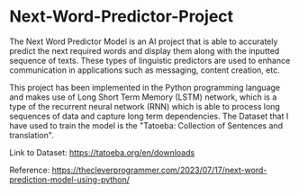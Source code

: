 # Next-Word-Predictor-Project
The Next Word Predictor Model is an AI project that is able to accurately predict the next required words and display them along with the inputted sequence of texts. These types of linguistic predictors are used to enhance communication in applications such as messaging, content creation, etc.

This project has been implemented in the Python programming language and makes use of Long Short Term Memory (LSTM) network, which is a type of the recurrent neural network (RNN) which is able to process long sequences of data and capture long term dependencies. The Dataset that I have used to train the model is the "Tatoeba: Collection of Sentences and translation".

Link to Dataset: https://tatoeba.org/en/downloads

Reference: https://thecleverprogrammer.com/2023/07/17/next-word-prediction-model-using-python/

